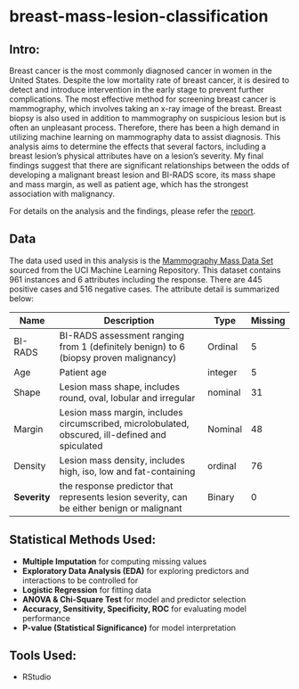 # breast-mass-lesion-classification

## Intro:
Breast cancer is the most commonly diagnosed cancer in women in the United States. Despite the low mortality rate of breast cancer, it is desired to detect and introduce intervention in the early stage to prevent further complications. The most effective method for screening breast cancer is mammography, which involves taking an x-ray image of the breast. Breast biopsy is also used in addition to mammography on suspicious lesion but is often an unpleasant process. Therefore, there has been a high demand in utilizing machine learning on mammography data to assist diagnosis. This analysis aims to determine the effects that several factors, including a breast lesion’s physical attributes have on a lesion’s severity. My final findings suggest that there are significant relationships between the odds of developing a malignant breast lesion and BI-RADS score, its mass shape and mass margin, as well as patient age, which has the strongest association with malignancy.

For details on the analysis and the findings, please refer the [report](./Resources/Report.pdf).

## Data
The data used used in this analysis is the [Mammography Mass Data Set](http://archive.ics.uci.edu/ml/datasets/Mammographic+Mass) sourced from the UCI Machine Learning Repository. This dataset contains 961 instances and 6 attributes including the response. There are 445 positive cases and 516 negative cases. The attribute detail is summarized below:

Name | Description | Type | Missing
-----|-------------|------|--------
BI-RADS | BI-RADS assessment ranging from 1 (definitely benign) to 6 (biopsy proven malignancy) | Ordinal | 5
Age | Patient age | integer | 5
Shape | Lesion mass shape, includes round, oval, lobular and irregular | nominal | 31
Margin | Lesion mass margin, includes circumscribed, microlobulated, obscured, ill-defined and spiculated | Nominal | 48
Density | Lesion mass density, includes high, iso, low and fat-containing | ordinal | 76
**Severity** | the response predictor that represents lesion severity, can be either benign or malignant | Binary | 0

## Statistical Methods Used:
- **Multiple Imputation** for computing missing values
- **Exploratory Data Analysis (EDA)** for exploring predictors and interactions to be controlled for
- **Logistic Regression** for fitting data
- **ANOVA & Chi-Square Test** for model and predictor selection
- **Accuracy, Sensitivity, Specificity, ROC** for evaluating model performance
- **P-value (Statistical Significance)** for model interpretation

## Tools Used:
- RStudio

